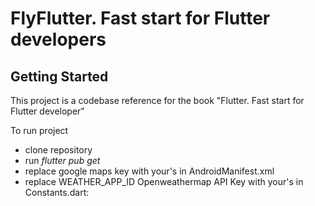 <h1>FlyFlutter. Fast start for Flutter developers</h1>

## Getting Started

This project is a codebase reference for the book "Flutter. Fast start for Flutter developer"

To run project
 * clone repository
 * run <i>flutter pub get</i>
 * replace google maps key with your's in AndroidManifest.xml
        <meta-data android:name="com.google.android.geo.API_KEY"
            android:value="<INSERT YOUR API KEY HERE>"/>
 * replace WEATHER_APP_ID Openweathermap API Key with your's in Constants.dart:

